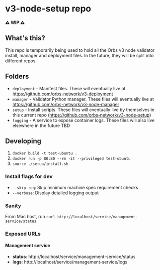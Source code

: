 # v3-node-setup repo

**⚠️ WIP ⚠️**

## What's this?

This repo is temporarily being used to hold all the Orbs v3 node validator install, manager and deployment files. In the future, they will be split into different repos

## Folders

- `deployment` - Manifest files. These will eventually live at https://github.com/orbs-network/v3-deployment
- `manager` - Validator Python manager. These files will eventually live at https://github.com/orbs-network/v3-node-manager
- `setup` - Install scripts. These files will eventually live by themselves in this current repo (https://github.com/orbs-network/v3-node-setup)
- `logging` - A service to expose container logs. These files will also live elsewhere in the future TBD

## Developing

1. `docker build -t test-ubuntu .`
2. `docker run -p 80:80 --rm -it --privileged test-ubuntu`
3. `source ./setup/install.sh`

### Install flags for dev

- `--skip-req`: Skip minimum machine spec requirement checks
- `--verbose`: Display detailed logging output

### Sanity

From Mac host, run `curl http://localhost/service/management-service/status`

### Exposed URLs

#### Management service

- **status**: http://localhost/service/management-service/status
- **logs**: http://localhost/service/management-service/logs
